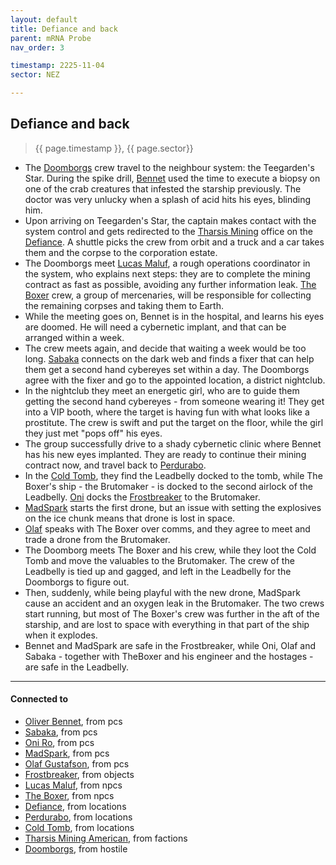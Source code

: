 ```yaml
---
layout: default
title: Defiance and back
parent: mRNA Probe
nav_order: 3

timestamp: 2225-11-04
sector: NEZ

---
```

## Defiance and back

> {{ page.timestamp }}, {{ page.sector}}

- The [Doomborgs](../Doomborgs.md) crew travel to the neighbour system: the Teegarden's Star. During the spike drill, [Bennet](../pcs/Oliver.md) used the time to execute a biopsy on one of the crab creatures that infested the starship previously. The doctor was very unlucky when a splash of acid hits his eyes, blinding him.
- Upon arriving on Teegarden's Star, the captain makes contact with the system control and gets redirected to the [Tharsis Mining](../factions/tharsisMining.md) office on the [Defiance](../locations/Defiance.md). A shuttle picks the crew from orbit and a truck and a car takes them and the corpse to the corporation estate.
- The Doomborgs meet [Lucas Maluf](../npcs/LucasMaluf.md), a rough operations coordinator in the system, who explains next steps: they are to complete the mining contract as fast as possible, avoiding any further information leak. [The Boxer](../npcs/TheBoxer.md) crew, a group of mercenaries, will be responsible for collecting the remaining corpses and taking them to Earth.
- While the meeting goes on, Bennet is in the hospital, and learns his eyes are doomed. He will need a cybernetic implant, and that can be arranged within a week.
- The crew meets again, and decide that waiting a week would be too long. [Sabaka](../pcs/Sabaka.md) connects on the dark web and finds a fixer that can help them get a second hand cybereyes set within a day. The Doomborgs agree with the fixer and go to the appointed location, a district nightclub.
- In the nightclub they meet an energetic girl, who are to guide them getting the second hand cybereyes - from someone wearing it! They get into a VIP booth, where the target is having fun with what looks like a prostitute. The crew is swift and put the target on the floor, while the girl they just met "pops off" his eyes.
- The group successfully drive to a shady cybernetic clinic where Bennet has his new eyes implanted. They are ready to continue their mining contract now, and travel back to [Perdurabo](../locations/Perdurabo.md).
- In the [Cold Tomb](../locations/ColdTomb.md), they find the Leadbelly docked to the tomb, while The Boxer's ship - the Brutomaker - is docked to the second airlock of the Leadbelly. [Oni](../pcs/Oni.md) docks the [Frostbreaker](../objects/Frostbreaker.md) to the Brutomaker.
- [MadSpark](../pcs/MadSpark.md) starts the first drone, but an issue with setting the explosives on the ice chunk means that drone is lost in space.
- [Olaf](../pcs/Olaf.md) speaks with The Boxer over comms, and they agree to meet and trade a drone from the Brutomaker.
- The Doomborg meets The Boxer and his crew, while they loot the Cold Tomb and move the valuables to the Brutomaker. The crew of the Leadbelly is tied up and gagged, and left in the Leadbelly for the Doomborgs to figure out.
- Then, suddenly, while being playful with the new drone, MadSpark cause an accident and an oxygen leak in the Brutomaker. The two crews start running, but most of The Boxer's crew was further in the aft of the starship, and are lost to space with everything in that part of the ship when it explodes.
- Bennet and MadSpark are safe in the Frostbreaker, while Oni, Olaf and Sabaka - together with TheBoxer and his engineer and the hostages - are safe in the Leadbelly.

---
#### Connected to

<!-- QueryToSerialize: LIST without ID "["+ title + "](https://terra-campaigns.github.io/"+ regexreplace(file.path, ".md", "") + ")" + ", from " + regexreplace(file.folder, "hostile/", "") FROM ([[]]) OR outgoing([[]]) WHERE file.name != this.file.name SORT file.folder DESC -->
<!-- SerializedQuery: LIST without ID "["+ title + "](https://terra-campaigns.github.io/"+ regexreplace(file.path, ".md", "") + ")" + ", from " + regexreplace(file.folder, "hostile/", "") FROM ([[]]) OR outgoing([[]]) WHERE file.name != this.file.name SORT file.folder DESC -->
- [Oliver Bennet](https://terra-campaigns.github.io/hostile/pcs/Oliver), from pcs
- [Sabaka](https://terra-campaigns.github.io/hostile/pcs/Sabaka), from pcs
- [Oni Ro](https://terra-campaigns.github.io/hostile/pcs/Oni), from pcs
- [MadSpark](https://terra-campaigns.github.io/hostile/pcs/MadSpark), from pcs
- [Olaf Gustafson](https://terra-campaigns.github.io/hostile/pcs/Olaf), from pcs
- [Frostbreaker](https://terra-campaigns.github.io/hostile/objects/Frostbreaker), from objects
- [Lucas Maluf](https://terra-campaigns.github.io/hostile/npcs/LucasMaluf), from npcs
- [The Boxer](https://terra-campaigns.github.io/hostile/npcs/TheBoxer), from npcs
- [Defiance](https://terra-campaigns.github.io/hostile/locations/Defiance), from locations
- [Perdurabo](https://terra-campaigns.github.io/hostile/locations/Perdurabo), from locations
- [Cold Tomb](https://terra-campaigns.github.io/hostile/locations/ColdTomb), from locations
- [Tharsis Mining American](https://terra-campaigns.github.io/hostile/factions/tharsisMining), from factions
- [Doomborgs](https://terra-campaigns.github.io/hostile/Doomborgs), from hostile
<!-- SerializedQuery END -->

